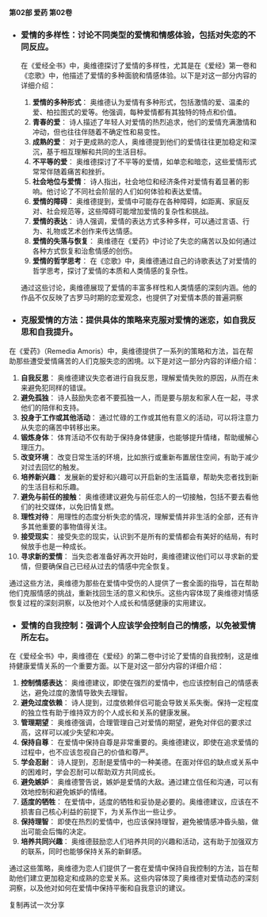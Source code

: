 **第02部 爱药 第02卷**

- ### 爱情的多样性：讨论不同类型的爱情和情感体验，包括对失恋的不同反应。

  在《爱经全书》中，奥维德探讨了爱情的多样性，尤其是在《爱经》第一卷和《恋歌》中，他描述了爱情的多种面貌和情感体验。以下是对这一部分内容的详细介绍：

  1. **爱情的多种形式**： 奥维德认为爱情有多种形式，包括激情的爱、温柔的爱、柏拉图式的爱等。他强调，每种爱情都有其独特的特点和价值。
  2. **青春的爱**： 诗人描述了年轻人对爱情的热烈追求，他们的爱情充满激情和冲动，但也往往伴随着不确定性和易变性。
  3. **成熟的爱**： 对于更成熟的恋人，奥维德提到他们的爱情往往更加稳定和深沉，基于相互理解和共同的生活目标。
  4. **不平等的爱**： 奥维德探讨了不平等的爱情，如单恋和暗恋，这些爱情形式常常伴随着痛苦和挫折。
  5. **社会地位与爱情**： 诗人指出，社会地位和经济条件对爱情有着显著的影响。他讨论了不同社会阶层的人们如何体验和表达爱情。
  6. **爱情的障碍**： 奥维德提到，爱情中可能存在各种障碍，如距离、家庭反对、社会规范等，这些障碍可能增加爱情的复杂性和挑战。
  7. **爱情的表达**： 诗人强调，爱情的表达方式多种多样，可以通过言语、行为、礼物或艺术创作来传达情感。
  8. **爱情的失落与恢复**： 奥维德在《爱药》中讨论了失恋的痛苦以及如何通过各种方式恢复和治愈情感的创伤。
  9. **爱情的哲学思考**： 在《恋歌》中，奥维德通过自己的诗歌表达了对爱情的哲学思考，探讨了爱情的本质和人类情感的复杂性。

  通过这些讨论，奥维德展现了爱情的丰富多样性和人类情感的深刻内涵。他的作品不仅反映了古罗马时期的恋爱观念，也提供了对爱情本质的普遍洞察

- ### 克服爱情的方法：提供具体的策略来克服对爱情的迷恋，如自我反思和自我提升。

在《爱药》（Remedia Amoris）中，奥维德提供了一系列的策略和方法，旨在帮助那些遭受爱情痛苦的人们克服失恋的困境。以下是对这一部分内容的详细介绍：

1. **自我反思**： 奥维德建议失恋者进行自我反思，理解爱情失败的原因，从而在未来避免犯同样的错误。
2. **避免孤独**： 诗人鼓励失恋者不要孤独一人，而是要与朋友和家人在一起，寻求他们的陪伴和支持。
3. **投身于工作或其他活动**： 通过忙碌的工作或其他有意义的活动，可以将注意力从失恋的痛苦中转移出来。
4. **锻炼身体**： 体育活动不仅有助于保持身体健康，也能够提升情绪，帮助缓解心理压力。
5. **改变环境**： 改变日常生活的环境，比如旅行或重新布置居住空间，有助于减少对过去回忆的触发。
6. **培养新兴趣**： 发展新的爱好和兴趣可以开启新的生活篇章，帮助失恋者找到新的生活目标和乐趣。
7. **避免与前任的接触**： 奥维德建议避免与前任恋人的一切接触，包括不要去看他们的社交媒体，以免旧情复燃。
8. **理性对待**： 用理性的态度分析失恋的情况，理解爱情并非生活的全部，还有许多其他重要的事物值得关注。
9. **接受现实**： 接受失恋的现实，认识到不是所有的爱情都会有美好的结局，有时候放手也是一种成长。
10. **寻求新的爱情**： 当失恋者准备好再次开始时，奥维德建议他们可以寻求新的爱情，但要确保自己已经从过去的情感中完全恢复。

通过这些方法，奥维德为那些在爱情中受伤的人提供了一套全面的指导，旨在帮助他们克服情感的挑战，重新找回生活的意义和快乐。这些内容体现了奥维德对情感恢复过程的深刻洞察，以及他对个人成长和情感健康的实用建议。

- ### 爱情的自我控制：强调个人应该学会控制自己的情感，以免被爱情所左右。

在《爱经全书》中，奥维德在《爱经》的第二卷中讨论了爱情的自我控制，这是维持健康爱情关系的一个重要方面。以下是对这一部分内容的详细介绍：

1. **控制情感表达**： 奥维德建议，即使在强烈的爱情中，也应该控制自己的情感表达，避免过度的激情导致失去理智。
2. **避免过度依赖**： 诗人提到，过度依赖伴侣可能会导致关系失衡。保持一定程度的独立性有助于维持双方的个人成长和关系的健康发展。
3. **管理期望**： 奥维德强调，合理管理自己对爱情的期望，避免对伴侣的要求过高，这样可以减少失望和冲突。
4. **保持自尊**： 在爱情中保持自尊是非常重要的。奥维德建议，即使在追求爱情的过程中，也不应该忽视自己的价值和尊严。
5. **学会忍耐**： 诗人提到，忍耐是爱情中的一种美德。在面对伴侣的缺点或关系中的困难时，学会忍耐可以帮助双方共同成长。
6. **避免嫉妒**： 奥维德警告说，嫉妒是爱情的大敌。通过建立信任和沟通，可以有效地控制和避免嫉妒的情绪。
7. **适度的牺牲**： 在爱情中，适度的牺牲和妥协是必要的。奥维德建议，应该在不损害自己核心利益的前提下，为关系作出一些让步。
8. **保持理智**： 即使在热烈的爱情中，也应该保持理智，避免被情感冲昏头脑，做出可能会后悔的决定。
9. **培养共同兴趣**： 奥维德鼓励恋人们培养共同的兴趣和活动，这有助于加强双方的联系，同时也能够保持关系的新鲜感。

通过这些策略，奥维德为恋人们提供了一套在爱情中保持自我控制的方法，旨在帮助他们建立更加稳定和成熟的恋爱关系。这些内容体现了奥维德对爱情动态的深刻洞察，以及他对如何在爱情中保持平衡和自我意识的建议。

复制再试一次分享
